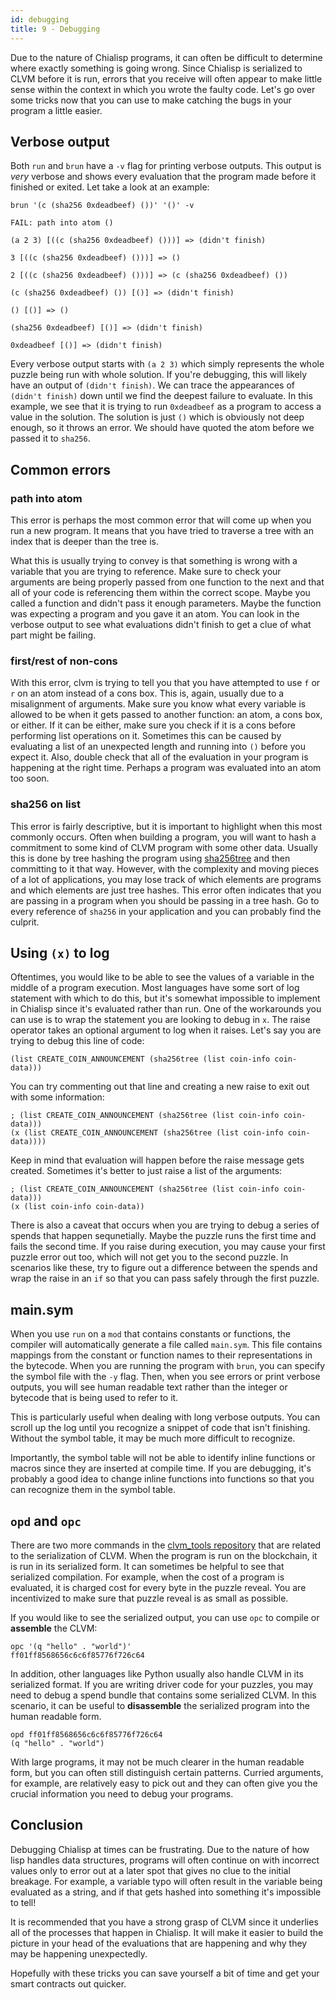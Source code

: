 ```yaml
---
id: debugging
title: 9 - Debugging
---
```


Due to the nature of Chialisp programs, it can often be difficult to determine where exactly something is going wrong.  Since Chialisp is serialized to CLVM before it is run, errors that you receive will often appear to make little sense within the context in which you wrote the faulty code.  Let's go over some tricks now that you can use to make catching the bugs in your program a little easier.

## Verbose output

Both `run` and `brun` have a `-v` flag for printing verbose outputs.  This output is *very* verbose and shows every evaluation that the program made before it finished or exited.  Let take a look at an example:

```chialisp
brun '(c (sha256 0xdeadbeef) ())' '()' -v

FAIL: path into atom ()

(a 2 3) [((c (sha256 0xdeadbeef) ()))] => (didn't finish)

3 [((c (sha256 0xdeadbeef) ()))] => ()

2 [((c (sha256 0xdeadbeef) ()))] => (c (sha256 0xdeadbeef) ())

(c (sha256 0xdeadbeef) ()) [()] => (didn't finish)

() [()] => ()

(sha256 0xdeadbeef) [()] => (didn't finish)

0xdeadbeef [()] => (didn't finish)
```

Every verbose output starts with `(a 2 3)` which simply represents the whole puzzle being run with whole solution. If you're debugging, this will likely have an output of `(didn't finish)`. We can trace the appearances of `(didn't finish)` down until we find the deepest failure to evaluate.  In this example, we see that it is trying to run `0xdeadbeef` as a program to access a value in the solution.  The solution is just `()` which is obviously not deep enough, so it throws an error.  We should have quoted the atom before we passed it to `sha256`.

## Common errors

### path into atom

This error is perhaps the most common error that will come up when you run a new program.  It means that you have tried to traverse a tree with an index that is deeper than the tree is.

What this is usually trying to convey is that something is wrong with a variable that you are trying to reference.  Make sure to check your arguments are being properly passed from one function to the next and that all of your code is referencing them within the correct scope.  Maybe you called a function and didn't pass it enough parameters.  Maybe the function was expecting a program and you gave it an atom.  You can look in the verbose output to see what evaluations didn't finish to get a clue of what part might be failing.

### first/rest of non-cons

With this error, clvm is trying to tell you that you have attempted to use `f` or `r` on an atom instead of a cons box.  This is, again, usually due to a misalignment of arguments.  Make sure you know what every variable is allowed to be when it gets passed to another function: an atom, a cons box, or either.  If it can be either, make sure you check if it is a cons before performing list operations on it. Sometimes this can be caused by evaluating a list of an unexpected length and running into `()` before you expect it.  Also, double check that all of the evaluation in your program is happening at the right time.  Perhaps a program was evaluated into an atom too soon.

### sha256 on list

This error is fairly descriptive, but it is important to highlight when this most commonly occurs.  Often when building a program, you will want to hash a commitment to some kind of CLVM program with some other data.  Usually this is done by tree hashing the program using [sha256tree](https://chialisp.com/docs/common_functions#sha256tree1) and then committing to it that way.  However, with the complexity and moving pieces of a lot of applications, you may lose track of which elements are programs and which elements are just tree hashes.  This error often indicates that you are passing in a program when you should be passing in a tree hash.  Go to every reference of `sha256` in your application and you can probably find the culprit.

## Using `(x)` to log

Oftentimes, you would like to be able to see the values of a variable in the middle of a program execution.  Most languages have some sort of log statement with which to do this, but it's somewhat impossible to implement in Chialisp since it's evaluated rather than run.  One of the workarounds you can use is to wrap the statement you are looking to debug in `x`.  The raise operator takes an optional argument to log when it raises.  Let's say you are trying to debug this line of code:

```chialisp
(list CREATE_COIN_ANNOUNCEMENT (sha256tree (list coin-info coin-data)))
```

You can try commenting out that line and creating a new raise to exit out with some information:

```chialisp
; (list CREATE_COIN_ANNOUNCEMENT (sha256tree (list coin-info coin-data)))
(x (list CREATE_COIN_ANNOUNCEMENT (sha256tree (list coin-info coin-data))))
```

Keep in mind that evaluation will happen before the raise message gets created.  Sometimes it's better to just raise a list of the arguments:

```chialisp
; (list CREATE_COIN_ANNOUNCEMENT (sha256tree (list coin-info coin-data)))
(x (list coin-info coin-data))
```

There is also a caveat that occurs when you are trying to debug a series of spends that happen sequnetially.  Maybe the puzzle runs the first time and fails the second time.  If you raise during execution, you may cause your first puzzle error out too, which will not get you to the second puzzle.  In scenarios like these, try to figure out a difference between the spends and wrap the raise in an `if` so that you can pass safely through the first puzzle.

## main.sym

When you use `run` on a `mod` that contains constants or functions, the compiler will automatically generate a file called `main.sym`.  This file contains mappings from the constant or function names to their representations in the bytecode.  When you are running the program with `brun`, you can specify the symbol file with the `-y` flag.  Then, when you see errors or print verbose outputs, you will see human readable text rather than the integer or bytecode that is being used to refer to it.

This is particularly useful when dealing with long verbose outputs.  You can scroll up the log until you recognize a snippet of code that isn't finishing.  Without the symbol table, it may be much more difficult to recognize.

Importantly, the symbol table will not be able to identify inline functions or macros since they are inserted at compile time.  If you are debugging, it's probably a good idea to change inline functions into functions so that you can recognize them in the symbol table.

## `opd` and `opc`

There are two more commands in the [clvm_tools repository](https://github.com/Chia-Network/clvm_tools) that are related to the serialization of CLVM.  When the program is run on the blockchain, it is run in its serialized form. It can sometimes be helpful to see that serialized compilation. For example, when the cost of a program is evaluated, it is charged cost for every byte in the puzzle reveal.  You are incentivized to make sure that puzzle reveal is as small as possible.

If you would like to see the serialized output, you can use `opc` to compile or **assemble** the CLVM:

```chialisp
opc '(q "hello" . "world")'
ff01ff8568656c6c6f85776f726c64
```

In addition, other languages like Python usually also handle CLVM in its serialized format.  If you are writing driver code for your puzzles, you may need to debug a spend bundle that contains some serialized CLVM. In this scenario, it can be useful to **disassemble** the serialized program into the human readable form.

```chialisp
opd ff01ff8568656c6c6f85776f726c64
(q "hello" . "world")
```

With large programs, it may not be much clearer in the human readable form, but you can often still distinguish certain patterns. Curried arguments, for example, are relatively easy to pick out and they can often give you the crucial information you need to debug your programs.

## Conclusion

Debugging Chialisp at times can be frustrating. Due to the nature of how lisp handles data structures, programs will often continue on with incorrect values only to error out at a later spot that gives no clue to the initial breakage. For example, a variable typo will often result in the variable being evaluated as a string, and if that gets hashed into something it's impossible to tell!

It is recommended that you have a strong grasp of CLVM since it underlies all of the processes that happen in Chialisp. It will make it easier to build the picture in your head of the evaluations that are happening and why they may be happening unexpectedly.

Hopefully with these tricks you can save yourself a bit of time and get your smart contracts out quicker.